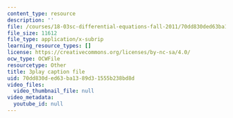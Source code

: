 ```yaml
---
content_type: resource
description: ''
file: /courses/18-03sc-differential-equations-fall-2011/70dd830ded63ba1389d31555b238bd8d_pGECDB15L9o.srt
file_size: 11612
file_type: application/x-subrip
learning_resource_types: []
license: https://creativecommons.org/licenses/by-nc-sa/4.0/
ocw_type: OCWFile
resourcetype: Other
title: 3play caption file
uid: 70dd830d-ed63-ba13-89d3-1555b238bd8d
video_files:
  video_thumbnail_file: null
video_metadata:
  youtube_id: null
---
```

